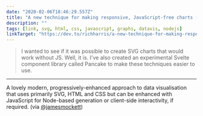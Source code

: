 ```yaml
---
date: "2020-02-06T18:46:29.557Z"
title: "A new technique for making responsive, JavaScript-free charts (DEV Community)"
description: ""
tags: [link, svg, html, css, javascript, graphs, datavis, nodejs]
linkTarget: "https://dev.to/richharris/a-new-technique-for-making-responsive-javascript-free-charts-gmp"
---
```

> I wanted to see if it was possible to create SVG charts that would work without JS. Well, it is. I've also created an experimental Svelte component library called Pancake to make these techniques easier to use.
---

A lovely modern, progressively-enhanced approach to data visualisation that uses primarily SVG, HTML and CSS but can be enhanced with JavaScript for Node-based generation or client-side interactivity, if required. (via [@jamesmockett](https://twitter.com/jamesmockett))